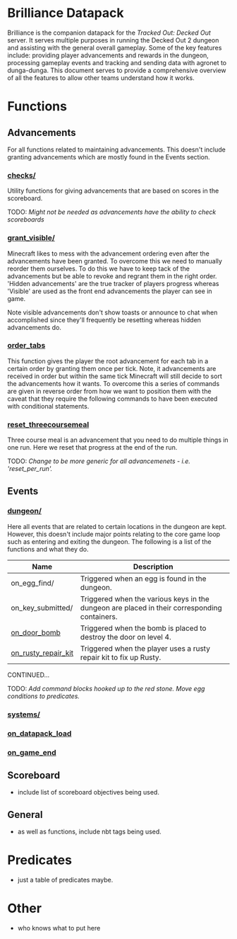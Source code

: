 # Brilliance Datapack

Brilliance is the companion datapack for the *Tracked Out: Decked Out* server. It serves multiple purposes in running the Decked Out 2 dungeon and assisting with the general overall gameplay. Some of the key features include: providing player advancements and rewards in the dungeon, processing gameplay events and tracking and sending data with agronet to dunga-dunga. This document serves to provide a comprehensive overview of all the features to allow other teams understand how it works.

# Functions

## Advancements

For all functions related to maintaining advancements. This doesn't include granting advancements which are mostly found in the Events section.

### [checks/](./../Brilliance%20Datapack/data/do2/functions/advancements/checks)

Utility functions for giving advancements that are based on scores in the scoreboard.

TODO: *Might not be needed as advancements have the ability to check scoreboards*

### [grant_visible/](./../Brilliance%20Datapack/data/do2/functions/advancements/grant_visible)

Minecraft likes to mess with the advancement ordering even after the advancements have been granted. To overcome this we need to manually reorder them ourselves. To do this we have to keep tack of the advancements but be able to revoke and regrant them in the right order. 'Hidden advancements' are the true tracker of players progress whereas 'Visible' are used as the front end advancements the player can see in game.

Note visible advancements don't show toasts or announce to chat when accomplished since they'll frequently be resetting whereas hidden advancements do.

### [order_tabs](./../Brilliance%20Datapack/data/do2/functions/advancements/order_tabs.mcfunction "order_tabs.mcfunction")

This function gives the player the root advancement for each tab in a certain order by granting them once per tick. Note, it advancements are received in order but within the same tick Minecraft will still decide to sort the advancements how it wants. To overcome this a series of commands are given in reverse order from how we want to position them with the caveat that they require the following commands to have been executed with conditional statements.

### [reset_threecoursemeal](./../Brilliance%20Datapack/data/do2/functions/advancements/reset_threecoursemeal.mcfunction "reset_threecoursemeal.mcfunction")

Three course meal is an advancement that you need to do multiple things in one run. Here we reset that progress at the end of the run.

TODO: *Change to be more generic for all advancemenets - i.e. 'reset_per_run'.*

## Events

### [dungeon/](./../Brilliance%20Datapack/data/do2/functions/events/dungeon)

Here all events that are related to certain locations in the dungeon are kept. However, this doesn't include major points relating to the core game loop such as entering and exiting the dungeon. The following is a list of the functions and what they do.

Name | Description
------------- | -------------
on_egg_find/ | Triggered when an egg is found in the dungeon.
on_key_submitted/ | Triggered when the various keys in the dungeon are placed in their corresponding containers.
[on_door_bomb](./../Brilliance%20Datapack/data/do2/functions/events/dungeon/on_door_bomb.mcfunction) | Triggered when the bomb is placed to destroy the door on level 4.
[on_rusty_repair_kit](./../Brilliance%20Datapack/data/do2/functions/events/dungeon/on_rusty_repair.mcfunction) | Triggered when the player uses a rusty repair kit to fix up Rusty.

CONTINUED...

TODO: *Add command blocks hooked up to the red stone. Move egg conditions to predicates.*

### [systems/](./../Brilliance%20Datapack/data/do2/functions/events/systems)

### [on_datapack_load](./../Brilliance%20Datapack/data/do2/functions/events/on_datapack_load.mcfunction "on_datapack_load.mcfunction")

### [on_game_end](./../Brilliance%20Datapack/data/do2/functions/events/on_game_end.mcfunction "on_game_end.mcfunction")

## Scoreboard

- include list of scoreboard objectives being used.

## General

- as well as functions, include nbt tags being used.

# Predicates

- just a table of predicates maybe.

# Other

- who knows what to put here
